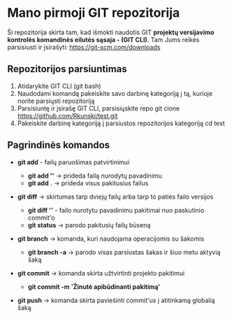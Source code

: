 
# Mano pirmoji GIT repozitorija 


Ši repozitorija skirta tam, kad išmokti naudotis GIT **projektų versijavimo kontrolės komandinės eilutės sąsaja -  (GIT CLI)**. Tam Jums reikės parsisiusti ir įsirašyti:
https://git-scm.com/downloads

## Repozitorijos parsiuntimas 
1. Atidarykite GIT CLI (git bash)
2. Naudodami komandą <cd> pakeiskite savo darbinę kategoriją į tą, kurioje norite parsiųsti repozitoriją
3. Parsisiuntę ir įsirašę GIT CLI, parsisiųskite repo
git clone https://github.com/Rkunski/test.git
4. Pakeiskite darbinę kategoriją į parsiustos repozitorijos kategoriją
cd test
## Pagrindinės komandos
 * **git add** - failų paruošimas patvirtinimui
    * **git add '<failo-pavadinimas>'**  -> prideda failą nurodytų pavadinimu
    * **git add** . -> prideda visus pakitusius failus
    
 * **git diff** -> skirtumas tarp dviejų failų arba tarp to paties failo versijos
    * **git diff '<failo-pavadinimas>'** - failo nurotytu pavadinimu pakitimai nuo paskutinio commit'o
    * **git status** -> parodo pakitusių failų būseną

 * **git branch** -> komanda, kuri naudojama operacijomis su šakomis
    * **git branch -a** -> parodo visas parsiustas šakas ir šiuo metu aktyvią šaką
    
 * **git commit** -> komanda skirta užtvirtinti projekto pakitimui
    * **git commit -m 'Žinutė apibūdinanti pakitimą'**
    
 * **git push** -> komanda skirta paviešinti commit'us į atitinkamą globalią šaką



